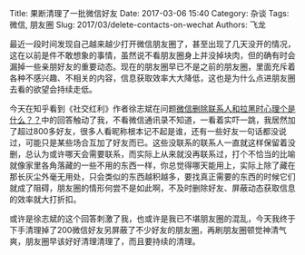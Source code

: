Title: 果断清理了一批微信好友
Date: 2017-03-06 15:40
Category: 杂谈
Tags: 微信, 朋友圈
Slug: 2017/03/delete-contacts-on-wechat
Authors: 飞龙

最近一段时间发现自己越来越少打开微信朋友圈了，甚至出现了几天没开的情况，这在以前是件不敢想象的事情，虽然说不看朋友圈身上并没掉块肉，但的确有时会漏掉一些亲朋好友的重要动态。现在的朋友圈早已不是之前的朋友圈，里面充斥着各种不感兴趣、不相关的内容，信息获取效率大大降低，这也是为什么点进朋友圈去看的欲望会持续走低。

今天在知乎看到《社交红利》作者徐志斌在问题[微信删除联系人和拉黑时心理个是什么？？](https://www.zhihu.com/question/56721329/answer/150180612)中的回答触动了我，不看微信通讯录不知道，一看着实吓一跳，我居然加了超过800多好友，很多人看昵称根本记不起是谁，还有一些好友一句话都没说过，可能只是某些场合互加了好友而已。这些没联系的联系人一直就这样保留着没删，总认为或许哪天会需要联系，而实际上从来就没再联系过，打个不恰当的比喻就像家里各角落藏的一些不用的东西一样，你总觉得哪天能用上，实际上除了藏在那长灰尘外毫无用处，只会类似的东西越积越多，要找真正需要的东西的时候它们就成了阻碍，朋友圈的情形何尝不是如此啊，不及时删除好友、屏蔽动态获取信息的效率就大打折扣。

或许是徐志斌的这个回答刺激了我，也或许是我已不堪朋友圈的混乱，今天我终于下手清理掉了200微信好友另屏蔽了不少好友的朋友圈，再刷朋友圈顿觉神清气爽，朋友圈早该好好清理清理了，而且要持续的清理。

